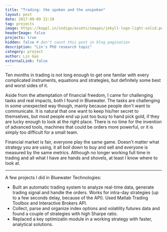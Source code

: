 ```yaml
---
title: "Trading: the spoken and the unspoken"
layout: post
date: 2017-09-09 12:10
tag: projects
image: https://koppl.in/indigo/assets/images/jekyll-logo-light-solid.png
headerImage: false
projects: true
hidden: false # don't count this post in blog pagination
description: "Lin's PhD research topic"
category: project
author: Lin Gao
externalLink: false
---
```


Ten months in trading is not long enough to get one familar with every complicated instruments, equations and strategies, but definitely some best and worst sides of it.

Aside from the attemptation of financial freedom, I came for challenging tasks and real impacts, both I found in Bluewater. The tasks are challenging in some unexpected way though, mainly because people don't want to communicate. It is natural that one want to keep his/her secret to themselves, but most people end up just too busy to hand pick gold, if they are lucky enough to look at the right place. There is no time for the invention of advanced tools, machines that could be orders more powerful, or it is simply too difficult for a small team. 

Financial market is fair, everyone play the same game. Doesn't matter what strategy you are using, it all boil down to buy and sell and everyone is measured by the same metrics. Although no longer working full time in trading and all what I have are hands and shovels, at least I know where to look at. 

---

A few projects I did in Bluewater Technologies:

- Built an automatic trading system to analyze real-time data, generate trading signal and handle the orders. Works for intra-day strategies (up to a few seconds delay, because of the API). Used Matlab Trading Toolbox and Interactive Brokers API.
- Collect, parse and organize index options and volatility futures data and found a couple of strategies with high Sharpe ratio.
- Replaced a key optimizatin module in a working strategy with faster, analytical solutions.

